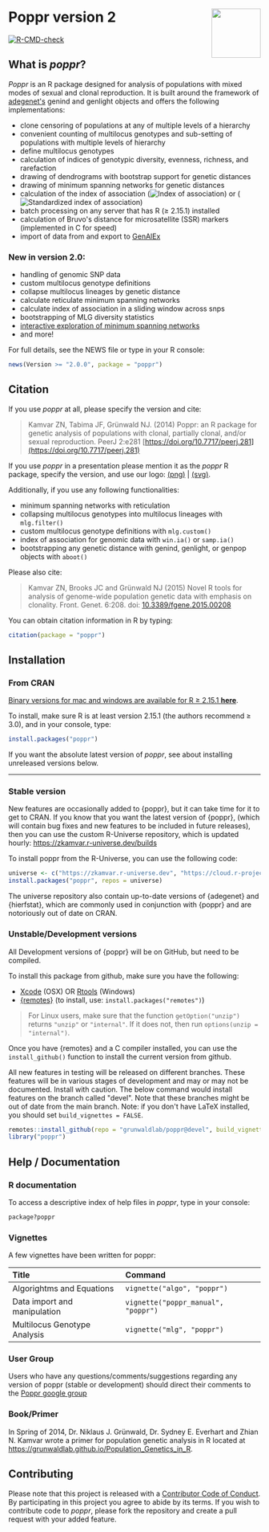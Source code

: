 # Poppr version 2 <img src="man/figures/small_logo.png" align="right" height="98"/>

<!-- badges: start -->
[![R-CMD-check](https://github.com/grunwaldlab/poppr/actions/workflows/R-CMD-check.yaml/badge.svg)](https://github.com/grunwaldlab/poppr/actions/workflows/R-CMD-check.yaml)
<!-- badges: end -->

## What is *poppr*?

*Poppr* is an R package designed for analysis of populations with mixed modes of 
sexual and clonal reproduction. It is built around the framework of [adegenet's](https://github.com/thibautjombart/adegenet/)
genind and genlight objects and offers the following implementations:

- clone censoring of populations at any of multiple levels of a hierarchy
- convenient counting of multilocus genotypes and sub-setting of populations with multiple levels of hierarchy
- define multilocus genotypes
- calculation of indices of genotypic diversity, evenness, richness, and rarefaction
- drawing of dendrograms with bootstrap support for genetic distances
- drawing of minimum spanning networks for genetic distances
- calculation of the index of association 
(<img src="https://latex.codecogs.com/gif.latex?I_A" alt = "Index of association">)
or (<img src="https://latex.codecogs.com/gif.latex?%5Cbar%7Br%7D_d" alt = "Standardized index of association">)
- batch processing on any server that has R (&ge; 2.15.1) installed
- calculation of Bruvo's distance for microsatellite (SSR) markers (implemented in C for speed)
- import of data from and export to [GenAlEx](https://biology-assets.anu.edu.au/GenAlEx/Welcome.html "GenAlEx Homepage")

### New in version 2.0:

- handling of genomic SNP data
- custom multilocus genotype definitions
- collapse multilocus lineages by genetic distance
- calculate reticulate minimum spanning networks
- calculate index of association in a sliding window across snps
- bootstrapping of MLG diversity statistics
- [interactive exploration of minimum spanning networks](https://github.com/zkamvar/poppr_msn_shiny)
- and more!

For full details, see the NEWS file or type in your R console:

```R
news(Version >= "2.0.0", package = "poppr")
```

## Citation

If you use *poppr* at all, please specify the version and cite:

> Kamvar ZN, Tabima JF, Grünwald NJ. (2014) Poppr: an R package for genetic
> analysis of populations with clonal, partially clonal, and/or sexual
> reproduction. PeerJ 2:e281
> [https://doi.org/10.7717/peerj.281](https://doi.org/10.7717/peerj.281)

If you use *poppr* in a presentation please mention it as the *poppr* R package,
specify the version, and use our logo: 
[(png)](https://github.com/grunwaldlab/poppr/blob/main/vignettes/jalapeno_logo.png) | [(svg)](https://github.com/grunwaldlab/poppr/blob/main/vignettes/jalapeno_logo.svg).

Additionally, if you use any following functionalities:

- minimum spanning networks with reticulation
- collapsing multilocus genotypes into multilocus lineages with `mlg.filter()`
- custom multilocus genotype definitions with `mlg.custom()`
- index of association for genomic data with `win.ia()` or `samp.ia()`
- bootstrapping any genetic distance with genind, genlight, or genpop objects with `aboot()`

Please also cite:

> Kamvar ZN, Brooks JC and Grünwald NJ (2015) Novel R tools for analysis of
> genome-wide population genetic data with emphasis on clonality. Front. Genet.
> 6:208. doi:
> [10.3389/fgene.2015.00208](https://www.frontiersin.org/articles/10.3389/fgene.2015.00208/abstract)
  
You can obtain citation information in R by typing:

```R
citation(package = "poppr")
```

## Installation

### From CRAN

[Binary versions for mac and windows are available for R &ge; 2.15.1 **here**](https://cran.r-project.org/package=poppr).

To install, make sure R is at least version 2.15.1 (the authors recommend &ge;
3.0), and in your console, type:

```R
install.packages("poppr")
```

If you want the absolute latest version of *poppr*, see about installing 
unreleased versions below.

***

### Stable version

New features are occasionally added to {poppr}, but it can take time for it to
get to CRAN. If you know that you want the latest version of {poppr}, (which
will contain bug fixes and new features to be included in future releases), then
you can use the custom R-Universe repository, which is updated hourly: 
<https://zkamvar.r-universe.dev/builds>

To install poppr from the R-Universe, you can use the following code:

```R
universe <- c("https://zkamvar.r-universe.dev", "https://cloud.r-project.org")
install.packages("poppr", repos = universe)
```

The universe repository also contain up-to-date versions of {adegenet} and 
{hierfstat}, which are commonly used in conjunction with {poppr} and are 
notoriously out of date on CRAN. 

### Unstable/Development versions

All Development versions of {poppr} will be on GitHub, but need to be compiled.

To install this package from github, make sure you have the following:

- [Xcode](https://developer.apple.com/xcode/) (OSX)
    OR [Rtools](https://cran.r-project.org/bin/windows/Rtools/) (Windows)
- [{remotes}](https://github.com/r-lib/remotes) (to install, use: `install.packages("remotes")`)

> For Linux users, make sure that the function `getOption("unzip")` returns
> `"unzip"` or `"internal"`. If it does not, then run `options(unzip =
> "internal")`.

Once you have {remotes} and a C compiler installed, you can use the 
`install_github()` function to install the current version from github.

All new features in testing will be released on different branches. These 
features will be in various stages of development and may or may not be 
documented. Install with caution. The below command would install features on 
the branch called "devel". Note that these branches might be out of date
from the main branch. Note: if you don't have LaTeX installed, you should set
`build_vignettes = FALSE`.

```R
remotes::install_github(repo = "grunwaldlab/poppr@devel", build_vignettes = TRUE)
library("poppr")
```

## Help / Documentation

### R documentation

To access a descriptive index of help files in *poppr*, type in your console:

```r
package?poppr
```

### Vignettes

A few vignettes have been written for poppr:

|Title                          |Command                               |
|:------------------------------|:-------------------------------------|
|Algorightms and Equations      |`vignette("algo", "poppr")`           |
|Data import and manipulation   |`vignette("poppr_manual", "poppr")`   |
|Multilocus Genotype Analysis   |`vignette("mlg", "poppr")`            |

### User Group

Users who have any questions/comments/suggestions regarding any version of poppr
(stable or development) should direct their comments to the [Poppr google
group](https://groups.google.com/d/forum/poppr)

### Book/Primer

In Spring of 2014, Dr. Niklaus J. Grünwald, Dr. Sydney E. Everhart and Zhian N.
Kamvar wrote a primer for population genetic analysis in R located at
https://grunwaldlab.github.io/Population_Genetics_in_R.

## Contributing

Please note that this project is released with a [Contributor Code of
Conduct](https://github.com/grunwaldlab/poppr/blob/main/CODE_OF_CONDUCT.md). By 
participating in this project you agree to abide by its
terms. If you wish to contribute code to *poppr*, please fork the repository and
create a pull request with your added feature.
